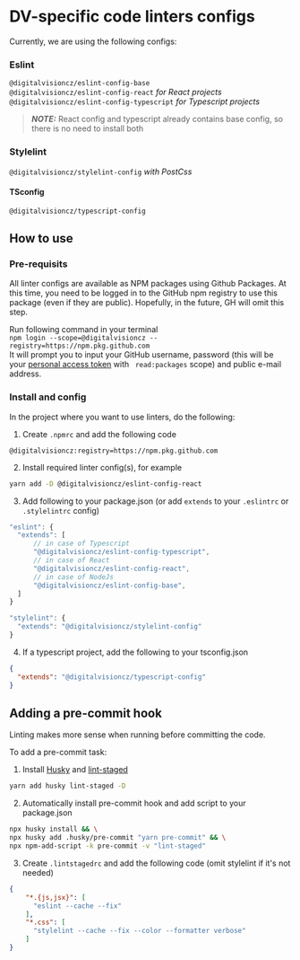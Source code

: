 # DV-specific code linters configs
Currently, we are using the following configs:

### Eslint
`@digitalvisioncz/eslint-config-base`  
`@digitalvisioncz/eslint-config-react` *for React projects*
`@digitalvisioncz/eslint-config-typescript` *for Typescript projects*
> **_NOTE:_**  React config and typescript already contains base config, so there is no need to install both

### Stylelint
`@digitalvisioncz/stylelint-config` *with PostCss*

#### TSconfig
`@digitalvisioncz/typescript-config`

## How to use

### Pre-requisits
All linter configs are available as NPM packages using Github Packages. At this time, you need to be logged in to the GitHub npm registry to use this package (even if they are public). Hopefully, in the future, GH will omit this step.

Run following command in your terminal  
`npm login --scope=@digitalvisioncz --registry=https://npm.pkg.github.com`  
It will prompt you to input your GitHub username, password (this will be your [personal access token](https://github.com/settings/tokens/new) with ` read:packages` scope) and public e-mail address. 

### Install and config
In the project where you want to use linters, do the following:

1. Create `.npmrc` and add the following code
```PlainText
@digitalvisioncz:registry=https://npm.pkg.github.com
```

2. Install required linter config(s), for example
```sh
yarn add -D @digitalvisioncz/eslint-config-react
```

3. Add following to your package.json (or add `extends` to your `.eslintrc` or `.stylelintrc` config)
```js
"eslint": {
  "extends": [
      // in case of Typescript
      "@digitalvisioncz/eslint-config-typescript",
      // in case of React
      "@digitalvisioncz/eslint-config-react",
      // in case of NodeJs
      "@digitalvisioncz/eslint-config-base",
  ]
}
```
```js
"stylelint": {
  "extends": "@digitalvisioncz/stylelint-config"
}
```
4. If a typescript project, add the following to your tsconfig.json
```json
{
  "extends": "@digitalvisioncz/typescript-config"
}

```
## Adding a pre-commit hook

Linting makes more sense when running before committing the code.

To add a pre-commit task:

1. Install [Husky](https://typicode.github.io/husky/#/) and [lint-staged]()
```sh
yarn add husky lint-staged -D
```

2. Automatically install pre-commit hook and add script to your package.json
```sh
npx husky install && \
npx husky add .husky/pre-commit "yarn pre-commit" && \
npx npm-add-script -k pre-commit -v "lint-staged"
```

3. Create `.lintstagedrc` and add the following code (omit stylelint if it's not needed)
```json
{
    "*.{js,jsx}": [
      "eslint --cache --fix"
    ],
    "*.css": [
      "stylelint --cache --fix --color --formatter verbose"
    ]
}

```
